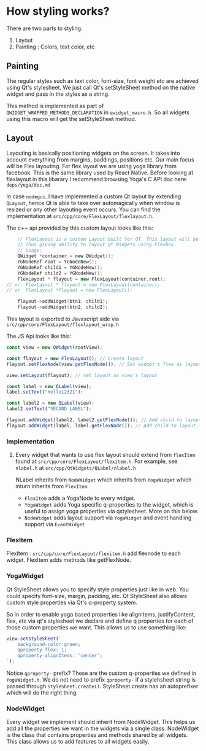 # How styling works?

There are two parts to styling.

1. Layout
2. Painting : Colors, text color, etc

## Painting

The regular styles such as text color, font-size, font weight etc are achieved using Qt's stylesheet.
We just call Qt's setStyleSheet method on the native widget and pass in the styles as a string.

This method is implemented as part of `QWIDGET_WRAPPED_METHODS_DECLARATION` in `qwidget_macro.h`.
So all widgets using this macro will get the setStyleSheet method.

## Layout

Layouting is basically positioning widgets on the screen. It takes into account everything from margins, paddings, positions etc. Our main focus will be Flex layouting. For flex layout we are using yoga library from facebook. This is the same library used by React Native. Before looking at flaxlayout in this libarary I recommend browsing Yoga's C API doc here: `deps/yoga/doc.md`

In case `nodegui`. I have implemented a custom Qt layout by extending `QLayout`, hence Qt is able to take over automagically when window is resized or any other layouting event occurs.
You can find the implementation at `src/cpp/core/FlexLayout/flexlayout.h`.

The c++ api provided by this custom layout looks like this:

```cpp
    // FlexLayout is a custom Layout built for QT. This layout will be used to layout qt widgets using facebook's yoga library.
    // Thus giving ability to layout Qt Widgets using Flexbox.
    // Usage:
    QWidget *container = new QWidget();
    YGNodeRef root = YGNodeNew();
    YGNodeRef child1 = YGNodeNew();
    YGNodeRef child2 = YGNodeNew();
    FlexLayout * flayout = new FlexLayout(container,root);
// or  FlexLayout * flayout = new FlexLayout(container);
// or  FlexLayout *flayout = new FlexLayout();

    flayout->addWidget(btn1, child1);
    flayout->addWidget(btn2, child2);

```

This layout is exported to Javascript side via `src/cpp/core/FlexLayout/flexlayout_wrap.h`

The JS Api looks like this:

```js
const view = new QWidget(rootView);

const flayout = new FlexLayout(); // Create layout
flayout.setFlexNode(view.getFlexNode()); // Set widget's flex as layout's flex node.

view.setLayout(flayout); // set layout as view's layout

const label = new QLabel(view);
label.setText("Hello12321");

const label2 = new QLabel(view);
label2.setText("SECOND LABEL");

flayout.addWidget(label2, label2.getFlexNode()); // Add child to layout
flayout.addWidget(label, label.getFlexNode()); // Add child to layout
```

### Implementation

1. Every widget that wants to use flex layout should extend from `flexItem` found at `src/cpp/core/FlexLayout/flexitem.h`.
   For example, see `nlabel.h` at `src/cpp/QtWidgets/QLabel/nlabel.h`

   NLabel inherits from `NodeWidget` which inherits from `YogaWidget` which inturn inherits from `FlexItem`

   - `FlexItem` adds a YogaNode to every widget.
   - `YogaWidget` adds Yoga specific q-properties to the widget, which is useful to assign yoga properties via qstylesheet. More on this below.
   - `NodeWidget` adds layout support via `YogaWidget` and event handling support via `EventWidget`

### FlexItem

FlexItem : `src/cpp/core/FlexLayout/flexitem.h` add flexnode to each widget.
FlexItem adds methods like getFlexNode.

### YogaWidget

Qt StyleSheet allows you to specify style properties just like in web. You could specify font-size, margin, padding, etc. Qt StyleSheet also allows custom style properties via Qt's q-property system.

So in order to enable yoga based properties like alignItems, justifyContent, flex, etc via qt's stylesheet we
declare and define q properties for each of those custom properties we want.
This allows us to use something like:

```js
view.setStyleSheet(`
    background-color:green;
    qproperty-flex: 1;
    qproperty-alignItems: 'center';
`);
```

Notice `qproperty-` prefix? These are the custom q-properties we defined in `YogaWidget.h`. We do not need to prefix `qproperty-` if a stylehsheet string is passed through `StyleSheet.create()`. StyleSheet.create has an autoprefixer which will do the right thing.

### NodeWidget

Every widget we implement should inherit from NodeWidget. This helps us add all the properties we want in the widgets via a single class. NodeWidget is the class that contains properties and methods shared by all widgets. This class allows us to add features to all widgets easily.
